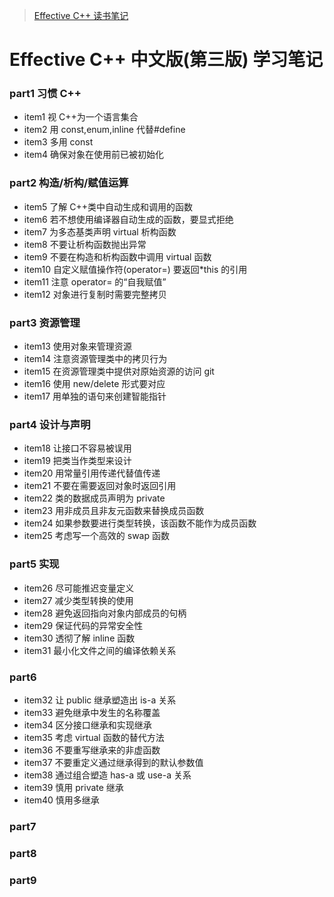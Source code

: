 > [Effective C++ 读书笔记](https://zhuanlan.zhihu.com/c_1104392405461315584)

# Effective C++ 中文版(第三版) 学习笔记

### part1 习惯 C++

- item1 视 C++为一个语言集合
- item2 用 const,enum,inline 代替#define
- item3 多用 const
- item4 确保对象在使用前已被初始化

### part2 构造/析构/赋值运算

- item5 了解 C++类中自动生成和调用的函数
- item6 若不想使用编译器自动生成的函数，要显式拒绝
- item7 为多态基类声明 virtual 析构函数
- item8 不要让析构函数抛出异常
- item9 不要在构造和析构函数中调用 virtual 函数
- item10 自定义赋值操作符(operator=) 要返回\*this 的引用
- item11 注意 operator= 的“自我赋值”
- item12 对象进行复制时需要完整拷贝

### part3 资源管理

- item13 使用对象来管理资源
- item14 注意资源管理类中的拷贝行为
- item15 在资源管理类中提供对原始资源的访问 git
- item16 使用 new/delete 形式要对应
- item17 用单独的语句来创建智能指针

### part4 设计与声明

- item18 让接口不容易被误用
- item19 把类当作类型来设计
- item20 用常量引用传递代替值传递
- item21 不要在需要返回对象时返回引用
- item22 类的数据成员声明为 private
- item23 用非成员且非友元函数来替换成员函数
- item24 如果参数要进行类型转换，该函数不能作为成员函数
- item25 考虑写一个高效的 swap 函数

### part5 实现

- item26 尽可能推迟变量定义
- item27 减少类型转换的使用
- item28 避免返回指向对象内部成员的句柄
- item29 保证代码的异常安全性
- item30 透彻了解 inline 函数
- item31 最小化文件之间的编译依赖关系

### part6

- item32 让 public 继承塑造出 is-a 关系
- item33 避免继承中发生的名称覆盖
- item34 区分接口继承和实现继承
- item35 考虑 virtual 函数的替代方法
- item36 不要重写继承来的非虚函数
- item37 不要重定义通过继承得到的默认参数值
- item38 通过组合塑造 has-a 或 use-a 关系
- item39 慎用 private 继承
- item40 慎用多继承

### part7

### part8

### part9
